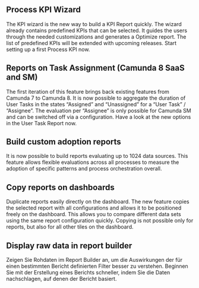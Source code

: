 ## Process KPI Wizard
The KPI wizard is the new way to build a KPI Report quickly. The wizard already contains predefined KPIs that can be selected. It guides the users through the needed customizations and generates a Optimize report. The list of predefined KPIs will be extended with upcoming releases. Start setting up a first Process KPI now.

## Reports on Task Assignment (Camunda 8 SaaS and SM)
The first iteration of this feature brings back existing features from Camunda 7 to Camunda 8. It is now possible to aggregate the duration of User Tasks in the states “Assigned” and “Unassigned” for a “User Task” / “Assignee”. The evaluation per “Assignee” is only possible for Camunda SM and can be switched off via a configuration. Have a look at the new options in the User Task Report now.

## Build custom adoption reports
It is now possible to build reports evaluating up to 1024 data sources. This feature allows flexible evaluations across all processes to measure the adoption of specific patterns and process orchestration overall.

## Copy reports on dashboards
Duplicate reports easily directly on the dashboard. The new feature copies the selected report with all configurations and allows it to be positioned freely on the dashboard. This allows you to compare different data sets using the same report configuration quickly. Copying is not possible only for reports, but also for all other tiles on the dashboard.

## Display raw data in report builder
Zeigen Sie Rohdaten im Report Builder an, um die Auswirkungen der für einen bestimmten Bericht definierten Filter besser zu verstehen. Beginnen Sie mit der Erstellung eines Berichts schneller, indem Sie die Daten nachschlagen, auf denen der Bericht basiert.
